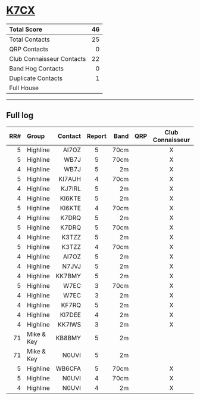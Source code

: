 # [K7CX](https://www.qrz.com/db/K7CX)

| Total Score               |   46 |
|:--------------------------|-----:|
| Total Contacts            |   25 |
| QRP Contacts              |    0 |
| Club Connaisseur Contacts |   22 |
| Band Hog Contacts         |    0 |
| Duplicate Contacts        |    1 |
| Full House                |      |

---

## Full log

|   RR# | Group      |   Contact |  Report  |   Band |  QRP  |  Club Connaisseur  |  Band Hog  |   QSO Score |
|------:|:-----------|----------:|:--------:|-------:|:-----:|:------------------:|:----------:|------------:|
|     5 | Highline   |     AI7OZ |    5     |   70cm |       |         X          |            |           2 |
|     5 | Highline   |      WB7J |    5     |   70cm |       |         X          |            |           2 |
|     4 | Highline   |      WB7J |    5     |     2m |       |         X          |            |           2 |
|     5 | Highline   |    KI7AUH |    4     |   70cm |       |         X          |            |           2 |
|     4 | Highline   |    KJ7IRL |    5     |     2m |       |         X          |            |           2 |
|     4 | Highline   |    KI6KTE |    5     |     2m |       |         X          |            |           2 |
|     5 | Highline   |    KI6KTE |    4     |   70cm |       |         X          |            |           2 |
|     4 | Highline   |     K7DRQ |    5     |     2m |       |         X          |            |           2 |
|     5 | Highline   |     K7DRQ |    5     |   70cm |       |         X          |            |           2 |
|     4 | Highline   |     K3TZZ |    5     |     2m |       |         X          |            |           2 |
|     5 | Highline   |     K3TZZ |    4     |   70cm |       |         X          |            |           2 |
|     4 | Highline   |     AI7OZ |    5     |     2m |       |         X          |            |           2 |
|     4 | Highline   |     N7JVJ |    5     |     2m |       |         X          |            |           2 |
|     4 | Highline   |    KK7BMY |    5     |     2m |       |         X          |            |           2 |
|     5 | Highline   |      W7EC |    3     |   70cm |       |         X          |            |           2 |
|     4 | Highline   |      W7EC |    3     |     2m |       |         X          |            |           2 |
|     4 | Highline   |     KF7RQ |    5     |     2m |       |         X          |            |           2 |
|     4 | Highline   |    KI7DEE |    4     |     2m |       |         X          |            |           2 |
|     4 | Highline   |    KK7IWS |    3     |     2m |       |         X          |            |           2 |
|    71 | Mike & Key |    KB8BMY |    5     |     2m |       |                    |            |           1 |
|    71 | Mike & Key |     N0UVI |    5     |     2m |       |                    |            |           1 |
|     5 | Highline   |    WB6CFA |    5     |   70cm |       |         X          |            |           2 |
|     5 | Highline   |     N0UVI |    4     |   70cm |       |         X          |            |           2 |
|     4 | Highline   |     N0UVI |    4     |     2m |       |         X          |            |           2 |